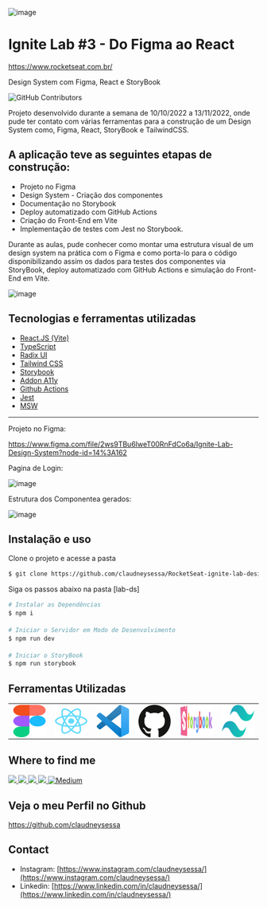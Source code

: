 ![image](https://user-images.githubusercontent.com/12506432/195759740-3fd7e15d-afe7-4c8e-9e11-1767b2ac78bf.png)

<h1>Ignite Lab #3 - Do Figma ao React </h1>
  
https://www.rocketseat.com.br/
<p>Design System com Figma, React e StoryBook</p> 
<img alt="GitHub Contributors" src="https://img.shields.io/github/contributors/claudneysessa/RocketSeat-ignite-lab-design-system" />

Projeto desenvolvido durante a semana de 10/10/2022 a 13/11/2022, onde pude ter contato com várias ferramentas para a construção de um Design System como, Figma, React, StoryBook e TailwindCSS.

## A aplicação teve as seguintes etapas de construção:
- Projeto no Figma
- Design System - Criação dos componentes 
- Documentação no Storybook
- Deploy automatizado com GitHub Actions
- Criação do Front-End em Vite
- Implementação de testes com Jest no Storybook.

Durante as aulas, pude conhecer como montar uma estrutura visual de um design system na prática com o 
Figma e como porta-lo para o código disponibilizando assim os dados para testes dos componentes via StoryBook,
deploy automatizado com GitHub Actions e simulação do Front-End em Vite.

![image](https://user-images.githubusercontent.com/12506432/195761826-2861aa90-156f-45d3-9ec3-6730930b3757.png)


## Tecnologias e ferramentas utilizadas

- [React.JS (Vite)](https://vitejs.dev/)
- [TypeScript](https://www.typescriptlang.org/)
- [Radix UI](https://www.radix-ui.com/)
- [Tailwind CSS](https://tailwindcss.com/)
- [Storybook](https://storybook.js.org/)
- [Addon A11y](https://www.npmjs.com/package/@storybook/addon-a11y)
- [Github Actions](https://github.com/features/actions)
- [Jest](https://jestjs.io/pt-BR/)
- [MSW](https://mswjs.io/) 

</div>

---
 
Projeto no Figma:

https://www.figma.com/file/2ws9TBu6IweT00RnFdCo6a/Ignite-Lab-Design-System?node-id=14%3A162
 
Pagina de Login:
 
![image](https://user-images.githubusercontent.com/12506432/195759270-ae386b8b-4737-408b-9a74-f961af057651.png)

Estrutura dos Componentea gerados:

![image](https://user-images.githubusercontent.com/12506432/195759371-72ff7fff-39ac-46ae-896e-8a9059408f21.png)

## Instalação e uso

Clone o projeto e acesse a pasta

```bash
$ git clone https://github.com/claudneysessa/RocketSeat-ignite-lab-design-system

```

Siga os passos abaixo na pasta [lab-ds]
```bash
# Instalar as Dependências
$ npm i

# Iniciar o Servidor em Modo de Desenvolvimento
$ npm run dev

# Iniciar o StoryBook
$ npm run storybook
```
## Ferramentas Utilizadas

<div>

<table border="0">
  <tr>
    <td align="center" width="96">
      <a href="#VisualStudioCode-tech">
        <img align="center" alt="devcss-Js" height="65" width="65" src="https://raw.githubusercontent.com/claudneysessa/RocketSeat-ignite-lab-design-system/f09dc9a18337c083ee209b5ebd8f0987d03b83bd/figma-1.svg?raw=true">
      </a>
    </td>
    <td align="center" width="96">
      <a href="#VisualStudioCode-tech">
        <img align="center" alt="devcss-Js" height="65" width="65" src="https://raw.githubusercontent.com/claudneysessa/RocketSeat-ignite-lab-design-system/05ac7733917f772e1361c73b696a2d94ef1d4fe5/react-2.svg?raw=true">
      </a>
    </td>
    <td align="center" width="96">
      <a href="#VisualStudioCode-tech">
        <img align="center" alt="devcss-Js" height="65" width="65" src="https://github.com/claudneysessa/claudneysessa/blob/main/images/language_icons/visual%20studio%20code.png?raw=true">
      </a>
    </td>
    <td align="center" width="96">
      <a href="#VisualStudioCode-tech">
        <img align="center" alt="devcss-Js" height="65" width="65" src="https://raw.githubusercontent.com/claudneysessa/RocketSeat-ignite-lab-design-system/05ac7733917f772e1361c73b696a2d94ef1d4fe5/github-icon-1.svg?raw=true">
      </a>
    </td>
    <td align="center" width="96">
      <a href="#VisualStudioCode-tech">
        <img align="center" alt="devcss-Js" height="65" width="65" src="https://raw.githubusercontent.com/claudneysessa/RocketSeat-ignite-lab-design-system/05ac7733917f772e1361c73b696a2d94ef1d4fe5/storybook-1.svg?raw=true">
      </a>
    </td>
    <td align="center" width="96">
      <a href="#VisualStudioCode-tech">
        <img align="center" alt="devcss-Js" height="65" width="65" src="https://raw.githubusercontent.com/claudneysessa/RocketSeat-ignite-lab-design-system/05ac7733917f772e1361c73b696a2d94ef1d4fe5/tailwindcss.svg?raw=true">
      </a>
    </td>
  </tr>
</table>

</div>

## Where to find me

<div>
    <a href="https://www.youtube.com/channel/UC52P3HVpmOMHjkmIhcjLRyQ" target="_blank">
      <img src="https://img.shields.io/badge/YouTube-FF0000?style=for-the-badge&logo=youtube&logoColor=white" target="_blank">
    </a>
    <a href="https://instagram.com/claudneysessa" target="_blank">
      <img src="https://img.shields.io/badge/-Instagram-%23E4405F?style=for-the-badge&logo=instagram&logoColor=white" target="_blank">
    </a>
    <a href = "mailto:claudneysartisessa@gmail.com">
      <img src="https://img.shields.io/badge/-Gmail-%23333?style=for-the-badge&logo=gmail&logoColor=white" target="_blank">
    </a>
    <a href="https://www.linkedin.com/in/claudneysessa/" target="_blank">
      <img src="https://img.shields.io/badge/-LinkedIn-%230077B5?style=for-the-badge&logo=linkedin&logoColor=white" target="_blank">
    </a>
    <a href="https://medium.com/@claudneysartisessa" target="_blank">
      <img alt="Medium" src="https://img.shields.io/badge/medium-%2312100E.svg?&style=for-the-badge&logo=medium&logoColor=white" />
    </a>
</div>

## Veja o meu Perfil no Github

https://github.com/claudneysessa

## Contact
 - Instagram: [https://www.instagram.com/claudneysessa/](https://www.instagram.com/claudneysessa/)
 - Linkedin: [https://www.linkedin.com/in/claudneysessa/](https://www.linkedin.com/in/claudneysessa/)
